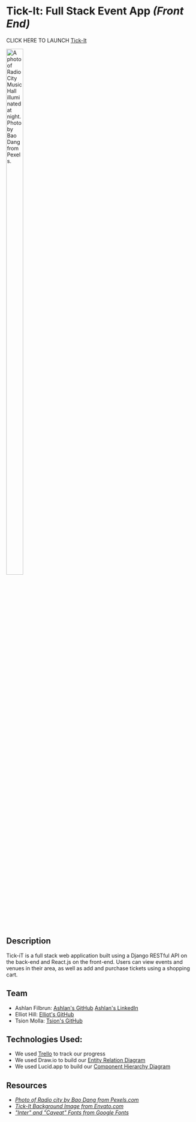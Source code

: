 # Tick-It: Full Stack Event App _(Front End)_

CLICK HERE TO LAUNCH <a href=''>Tick-It</a>

<img alt="A photo of Radio City Music Hall illuminated at night. Photo by Bao Dang from Pexels." src="https://github.com/ashfilbrun/Tick-itFrontEnd/Tick-ItFront/src/assets/radio-city.jpg" width=30% height=60% />

## Description
Tick-iT is a full stack web application built using a Django RESTful API on the back-end and React.js on the front-end.
Users can view events and venues in their area, as well as add and purchase tickets using a shopping cart.

## Team
- Ashlan Filbrun: [Ashlan's GitHub](https://github.com/ashfilbrun) [Ashlan's LinkedIn]()
- Elliot Hill: [Elliot's GitHub](https://github.com/elliotvhill)
- Tsion Molla: [Tsion's GitHub](https://github.com/Tsion-oss)

## Technologies Used:
- We used [Trello](https://trello.com/b/BBSNESHE/tick-it-full-stackathon-trello) to track our progress
- We used Draw.io to build our [Entity Relation Diagram](https://drive.google.com/file/d/19qQSasc2r3BXgyeW38QzjbCNFugeRScI/view?usp=sharing)
- We used Lucid.app to build our [Component Hierarchy Diagram](https://lucid.app/lucidchart/12b5d298-e443-459d-a601-8f230bcf9ced/edit?invitationId=inv_b4d7128e-e5e5-420b-be64-46cbb8a1462a&page=0_0#)


## Resources
- _[Photo of Radio city by Bao Dang from Pexels.com](https://www.pexels.com/photo/radio-city-music-hall-during-night-time-3700369/)_
- _[Tick-It Background Image from Envato.com](https://elements.envato.com/?irgwc=1&clickid=x0bWyIX9XxyNWaMzSlQr3zPQUkFz9111yVy2V00&iradid=298927&utm_campaign=elements_af_1787088&iradtype=ONLINE_TRACKING_LINK&irmptype=mediapartner&utm_medium=affiliate&utm_source=impact_radius&mp=Shashank)_
- _["Inter" and "Caveat" Fonts from Google Fonts](https://fonts.google.com/)_